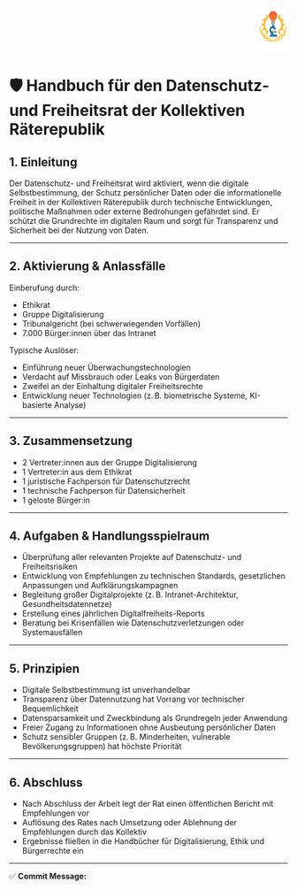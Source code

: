 <p align="right">
  <img src="https://raw.githubusercontent.com/hades-dux/Kollektive-Raeterepublik/main/Meta_und_Systemstruktur/logo_offiziell.png" alt="Logo der Kollektiven Räterepublik" height="80">
</p>

<!--
Autor: Fabio Weidner
Version: 1.0
Sektion: Politik & Verwaltung – Sonderräte
Veröffentlichung: April 2025
-->

# 🛡️ Handbuch für den Datenschutz- und Freiheitsrat der Kollektiven Räterepublik

## 1. Einleitung

Der Datenschutz- und Freiheitsrat wird aktiviert, wenn die digitale Selbstbestimmung, der Schutz persönlicher Daten oder die informationelle Freiheit in der Kollektiven Räterepublik durch technische Entwicklungen, politische Maßnahmen oder externe Bedrohungen gefährdet sind. Er schützt die Grundrechte im digitalen Raum und sorgt für Transparenz und Sicherheit bei der Nutzung von Daten.

---

## 2. Aktivierung & Anlassfälle

Einberufung durch:
- Ethikrat
- Gruppe Digitalisierung
- Tribunalgericht (bei schwerwiegenden Vorfällen)
- 7.000 Bürger:innen über das Intranet

Typische Auslöser:
- Einführung neuer Überwachungstechnologien
- Verdacht auf Missbrauch oder Leaks von Bürgerdaten
- Zweifel an der Einhaltung digitaler Freiheitsrechte
- Entwicklung neuer Technologien (z. B. biometrische Systeme, KI-basierte Analyse)

---

## 3. Zusammensetzung

- 2 Vertreter:innen aus der Gruppe Digitalisierung
- 1 Vertreter:in aus dem Ethikrat
- 1 juristische Fachperson für Datenschutzrecht
- 1 technische Fachperson für Datensicherheit
- 1 geloste Bürger:in

---

## 4. Aufgaben & Handlungsspielraum

- Überprüfung aller relevanten Projekte auf Datenschutz- und Freiheitsrisiken
- Entwicklung von Empfehlungen zu technischen Standards, gesetzlichen Anpassungen und Aufklärungskampagnen
- Begleitung großer Digitalprojekte (z. B. Intranet-Architektur, Gesundheitsdatennetze)
- Erstellung eines jährlichen Digitalfreiheits-Reports
- Beratung bei Krisenfällen wie Datenschutzverletzungen oder Systemausfällen

---

## 5. Prinzipien

- Digitale Selbstbestimmung ist unverhandelbar
- Transparenz über Datennutzung hat Vorrang vor technischer Bequemlichkeit
- Datensparsamkeit und Zweckbindung als Grundregeln jeder Anwendung
- Freier Zugang zu Informationen ohne Ausbeutung persönlicher Daten
- Schutz sensibler Gruppen (z. B. Minderheiten, vulnerable Bevölkerungsgruppen) hat höchste Priorität

---

## 6. Abschluss

- Nach Abschluss der Arbeit legt der Rat einen öffentlichen Bericht mit Empfehlungen vor
- Auflösung des Rates nach Umsetzung oder Ablehnung der Empfehlungen durch das Kollektiv
- Ergebnisse fließen in die Handbücher für Digitalisierung, Ethik und Bürgerrechte ein

---

✅ **Commit Message:**

